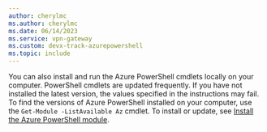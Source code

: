 ```yaml
---
author: cherylmc
ms.author: cherylmc
ms.date: 06/14/2023
ms.service: vpn-gateway
ms.custom: devx-track-azurepowershell
ms.topic: include
---
```

You can also install and run the Azure PowerShell cmdlets locally on your computer. PowerShell cmdlets are updated frequently. If you have not installed the latest version, the values specified in the instructions may fail. To find the versions of Azure PowerShell installed on your computer, use the `Get-Module -ListAvailable Az` cmdlet. To install or update, see [Install the Azure PowerShell module](/powershell/azure/install-azure-powershell).
